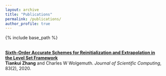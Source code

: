 ```yaml
---
layout: archive
title: "Publications"
permalink: /publications/
author_profile: true
---
```


{% include base_path %}



<br><b>[Sixth-Order Accurate Schemes for Reinitialization and Extrapolation in the Level Set Framework](https://tiankuizhang.github.io/publications/zhang2020sixth)</b><br>
<b>Tiankui Zhang</b> and Charles W Wolgemuth. <i>Journal of Scientific Computing</i>, 83(2), 2020.

